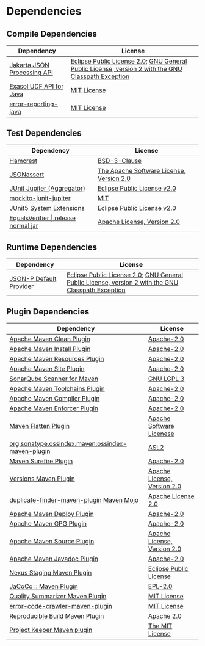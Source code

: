 <!-- @formatter:off -->
# Dependencies

## Compile Dependencies

| Dependency                       | License                                                                                                      |
| -------------------------------- | ------------------------------------------------------------------------------------------------------------ |
| [Jakarta JSON Processing API][0] | [Eclipse Public License 2.0][1]; [GNU General Public License, version 2 with the GNU Classpath Exception][2] |
| [Exasol UDF API for Java][3]     | [MIT License][4]                                                                                             |
| [error-reporting-java][5]        | [MIT License][6]                                                                                             |

## Test Dependencies

| Dependency                                 | License                                        |
| ------------------------------------------ | ---------------------------------------------- |
| [Hamcrest][7]                              | [BSD-3-Clause][8]                              |
| [JSONassert][9]                            | [The Apache Software License, Version 2.0][10] |
| [JUnit Jupiter (Aggregator)][11]           | [Eclipse Public License v2.0][12]              |
| [mockito-junit-jupiter][13]                | [MIT][14]                                      |
| [JUnit5 System Extensions][15]             | [Eclipse Public License v2.0][16]              |
| [EqualsVerifier \| release normal jar][17] | [Apache License, Version 2.0][18]              |

## Runtime Dependencies

| Dependency                   | License                                                                                                      |
| ---------------------------- | ------------------------------------------------------------------------------------------------------------ |
| [JSON-P Default Provider][0] | [Eclipse Public License 2.0][1]; [GNU General Public License, version 2 with the GNU Classpath Exception][2] |

## Plugin Dependencies

| Dependency                                              | License                           |
| ------------------------------------------------------- | --------------------------------- |
| [Apache Maven Clean Plugin][19]                         | [Apache-2.0][18]                  |
| [Apache Maven Install Plugin][20]                       | [Apache-2.0][18]                  |
| [Apache Maven Resources Plugin][21]                     | [Apache-2.0][18]                  |
| [Apache Maven Site Plugin][22]                          | [Apache-2.0][18]                  |
| [SonarQube Scanner for Maven][23]                       | [GNU LGPL 3][24]                  |
| [Apache Maven Toolchains Plugin][25]                    | [Apache-2.0][18]                  |
| [Apache Maven Compiler Plugin][26]                      | [Apache-2.0][18]                  |
| [Apache Maven Enforcer Plugin][27]                      | [Apache-2.0][18]                  |
| [Maven Flatten Plugin][28]                              | [Apache Software Licenese][18]    |
| [org.sonatype.ossindex.maven:ossindex-maven-plugin][29] | [ASL2][10]                        |
| [Maven Surefire Plugin][30]                             | [Apache-2.0][18]                  |
| [Versions Maven Plugin][31]                             | [Apache License, Version 2.0][18] |
| [duplicate-finder-maven-plugin Maven Mojo][32]          | [Apache License 2.0][33]          |
| [Apache Maven Deploy Plugin][34]                        | [Apache-2.0][18]                  |
| [Apache Maven GPG Plugin][35]                           | [Apache-2.0][18]                  |
| [Apache Maven Source Plugin][36]                        | [Apache License, Version 2.0][18] |
| [Apache Maven Javadoc Plugin][37]                       | [Apache-2.0][18]                  |
| [Nexus Staging Maven Plugin][38]                        | [Eclipse Public License][39]      |
| [JaCoCo :: Maven Plugin][40]                            | [EPL-2.0][41]                     |
| [Quality Summarizer Maven Plugin][42]                   | [MIT License][43]                 |
| [error-code-crawler-maven-plugin][44]                   | [MIT License][45]                 |
| [Reproducible Build Maven Plugin][46]                   | [Apache 2.0][10]                  |
| [Project Keeper Maven plugin][47]                       | [The MIT License][48]             |

[0]: https://github.com/eclipse-ee4j/jsonp
[1]: https://projects.eclipse.org/license/epl-2.0
[2]: https://projects.eclipse.org/license/secondary-gpl-2.0-cp
[3]: https://github.com/exasol/udf-api-java/
[4]: https://github.com/exasol/udf-api-java/blob/main/LICENSE
[5]: https://github.com/exasol/error-reporting-java/
[6]: https://github.com/exasol/error-reporting-java/blob/main/LICENSE
[7]: http://hamcrest.org/JavaHamcrest/
[8]: https://raw.githubusercontent.com/hamcrest/JavaHamcrest/master/LICENSE
[9]: https://github.com/skyscreamer/JSONassert
[10]: http://www.apache.org/licenses/LICENSE-2.0.txt
[11]: https://junit.org/junit5/
[12]: https://www.eclipse.org/legal/epl-v20.html
[13]: https://github.com/mockito/mockito
[14]: https://opensource.org/licenses/MIT
[15]: https://github.com/itsallcode/junit5-system-extensions
[16]: http://www.eclipse.org/legal/epl-v20.html
[17]: https://www.jqno.nl/equalsverifier
[18]: https://www.apache.org/licenses/LICENSE-2.0.txt
[19]: https://maven.apache.org/plugins/maven-clean-plugin/
[20]: https://maven.apache.org/plugins/maven-install-plugin/
[21]: https://maven.apache.org/plugins/maven-resources-plugin/
[22]: https://maven.apache.org/plugins/maven-site-plugin/
[23]: http://docs.sonarqube.org/display/PLUG/Plugin+Library/sonar-maven-plugin
[24]: http://www.gnu.org/licenses/lgpl.txt
[25]: https://maven.apache.org/plugins/maven-toolchains-plugin/
[26]: https://maven.apache.org/plugins/maven-compiler-plugin/
[27]: https://maven.apache.org/enforcer/maven-enforcer-plugin/
[28]: https://www.mojohaus.org/flatten-maven-plugin/
[29]: https://sonatype.github.io/ossindex-maven/maven-plugin/
[30]: https://maven.apache.org/surefire/maven-surefire-plugin/
[31]: https://www.mojohaus.org/versions/versions-maven-plugin/
[32]: https://basepom.github.io/duplicate-finder-maven-plugin
[33]: http://www.apache.org/licenses/LICENSE-2.0.html
[34]: https://maven.apache.org/plugins/maven-deploy-plugin/
[35]: https://maven.apache.org/plugins/maven-gpg-plugin/
[36]: https://maven.apache.org/plugins/maven-source-plugin/
[37]: https://maven.apache.org/plugins/maven-javadoc-plugin/
[38]: http://www.sonatype.com/public-parent/nexus-maven-plugins/nexus-staging/nexus-staging-maven-plugin/
[39]: http://www.eclipse.org/legal/epl-v10.html
[40]: https://www.jacoco.org/jacoco/trunk/doc/maven.html
[41]: https://www.eclipse.org/legal/epl-2.0/
[42]: https://github.com/exasol/quality-summarizer-maven-plugin/
[43]: https://github.com/exasol/quality-summarizer-maven-plugin/blob/main/LICENSE
[44]: https://github.com/exasol/error-code-crawler-maven-plugin/
[45]: https://github.com/exasol/error-code-crawler-maven-plugin/blob/main/LICENSE
[46]: http://zlika.github.io/reproducible-build-maven-plugin
[47]: https://github.com/exasol/project-keeper/
[48]: https://github.com/exasol/project-keeper/blob/main/LICENSE
